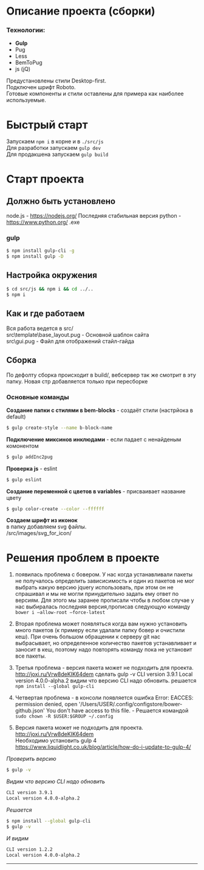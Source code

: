 # Описание проекта (сборки)
### Технологии:
- **Gulp**
- Pug
- Less
- BemToPug
- js (jQ)

Предустановлены стили Desktop-first.  
Подключен шрифт Roboto.  
Готовые компоненты и стили оставлены для примера как наиболее используемые.  

# Быстрый старт
Запускаем `npm i` в корне и в `./src/js`  
Для разработки запускаем `gulp dev`  
Для продакшена запускаем `gulp build`  

# Старт проекта #
## Должно быть установлено ##
node.js - https://nodejs.org/ Последняя стабильная версия
python - https://www.python.org/ .exe

### gulp
```bash
$ npm install gulp-cli -g
$ npm install gulp -D
```

## Настройка окружения ###
```bash
$ cd src/js && npm i && cd ../..
$ npm i
```

## Как и где работаем ##
Вся работа ведется в src/  
src\template\base_layout.pug - Основной шаблон сайта  
src\gui.pug - Файл для отображений стайл-гайда

## Сборка ##
По дефолту сборка происходит в build/, вебсервер так же смотрит в эту папку.
Новая стр добавляется только при пересборке

### Основные команды ###
**Создание папки с стилями в bem-blocks** - создаёт стили (настрйока в default)
```bash
$ gulp create-style --name b-block-name
```

**Подключение миксинов инклюдами** - если падает с ненайденым комонентом
```bash
$ gulp addInc2pug
```

**Проверка js** - eslint
```bash
$ gulp eslint
```

**Создание переменной с цветов в variables** - присваивает название цвету
```bash
$ gulp color-create --color --ffffff
```

**Создаем шрифт из иконок**  
в папку добавляем svg файлы.  
/src/images/svg_for_icon/

# Решения проблем в проекте #
1. появилась проблема с бовером. У нас когда устанавливали пакеты не получалось определить зависисимость и один из пакетов не мог выбрать какую версию jquery использовать, при этом он не спрашивал и мы не могли принудительно задать ему ответ по версиям.
Для этого мы заранее прописали чтобы в любом случае у нас выбиралась последняя версия,прописав следующую команду `bower i —allow-root —force-latest`

2. Вторая проблема может появляться когда вам нужно установить много пакетов (к примеру если удалали папку бовер и очистили кеш). При очень большом обращении к серверу git нас выбрасывает, но определенное количество пакетов устанавливает и заносит в кеш, поэтому надо повторять команду пока не установит все пакеты.

3. Третья проблема - версия пакета может не подходить для проекта. http://joxi.ru/Vrw8deKIK64dem
сделать gulp -v
CLI version 3.9.1
Local version 4.0.0-alpha.2
видим что версию CLI надо обновить.
решается `npm install --global gulp-cli`

4. Четвертая проблема - в консоли появляется ошибка Error: EACCES: permission denied, open '/Users/USER/.config/configstore/bower-github.json'
You don't have access to this file. - Решается командой `sudo chown -R $USER:$GROUP ~/.config`

5. Версия пакета может не подходить для проекта.  
http://joxi.ru/Vrw8deKIK64dem  
Необходимо установить gulp 4  
https://www.liquidlight.co.uk/blog/article/how-do-i-update-to-gulp-4/  

*Проверить версию*
```bash
$ gulp -v
```

*Видим что версию CLI надо обновить*
```bash
CLI version 3.9.1
Local version 4.0.0-alpha.2
```

*Решается*
```bash
$ npm install --global gulp-cli
$ gulp -v
```

*И видим*
```bash
CLI version 1.2.2
Local version 4.0.0-alpha.2
```

---------------------------------------------------------------------------------------
